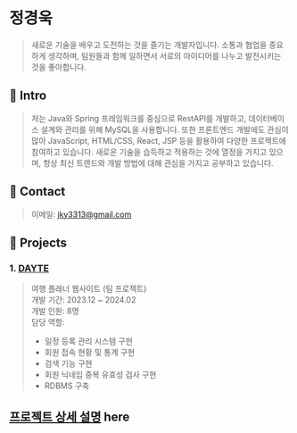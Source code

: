 # 정경욱
> 새로운 기술을 배우고 도전하는 것을 즐기는 개발자입니다. 소통과 협업을 중요하게 생각하며, 팀원들과 함께 일하면서 서로의 아이디어를 나누고 발전시키는 것을 좋아합니다.
 
## :pushpin: Intro
>저는 Java와 Spring 프레임워크를 중심으로 RestAPI를 개발하고, 데이터베이스 설계와 관리를 위해 MySQL을 사용합니다. 또한 프론트엔드 개발에도 관심이 많아 JavaScript, HTML/CSS, React, JSP 등을 활용하여 다양한 프로젝트에 참여하고 있습니다. 새로운 기술을 습득하고 적용하는 것에 열정을 가지고 있으며, 항상 최신 트렌드와 개발 방법에 대해 관심을 가지고 공부하고 있습니다.

## :pushpin: Contact
>이메일:  jky3313@gmail.com
## :pushpin: Projects
### 1. [DAYTE](https://github.com/Junghwan-github/DAYTE)
>여행 플래너 웹사이트 (팀 프로젝트)  
>개발 기간: 2023.12 ~ 2024.02  
>개발 인원: 8명<br/>
>담당 역할:
>- 일정 등록 관리 시스템 구현
>- 회원 접속 현황 및 통계 구현
>- 검색 기능 구현
>- 회원 닉네임 중복 유효성 검사 구현
>- RDBMS 구축<br/>


[프로젝트 상세 설명](https://github.com/Junghwan-github/DAYTE) here
---
